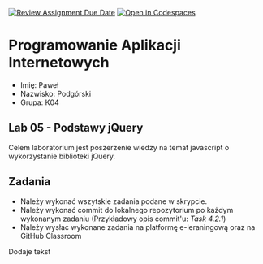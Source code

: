 [![Review Assignment Due Date](https://classroom.github.com/assets/deadline-readme-button-24ddc0f5d75046c5622901739e7c5dd533143b0c8e959d652212380cedb1ea36.svg)](https://classroom.github.com/a/bDot6Xgh)
[![Open in Codespaces](https://classroom.github.com/assets/launch-codespace-7f7980b617ed060a017424585567c406b6ee15c891e84e1186181d67ecf80aa0.svg)](https://classroom.github.com/open-in-codespaces?assignment_repo_id=15080016)
# Programowanie Aplikacji Internetowych

- Imię: Paweł
- Nazwisko: Podgórski
- Grupa: K04

## Lab 05 - Podstawy jQuery

Celem laboratorium jest poszerzenie wiedzy na temat javascript o wykorzystanie biblioteki jQuery.

## Zadania

- Należy wykonać wszytskie zadania podane w skrypcie.
- Należy wykonać commit do lokalnego repozytorium po każdym wykonanym zadaniu (Przykładowy opis commit'u: *Task 4.2.1*)
- Należy wysłac wykonane zadania na platformę e-leraningową oraz na GitHub Classroom


Dodaje tekst
